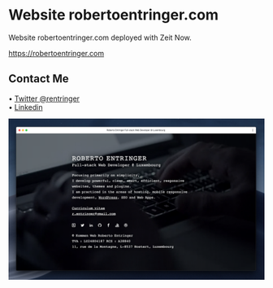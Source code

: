 # Website robertoentringer.com
Website robertoentringer.com deployed with Zeit Now.

https://robertoentringer.com     

## Contact Me    
• [Twitter @rentringer](https://twitter.com/rentringer)      
• [Linkedin](https://www.linkedin.com/in/robertoentringer)     

[![screenshot.png](screenshot.png)](https://robertoentringer.com)
